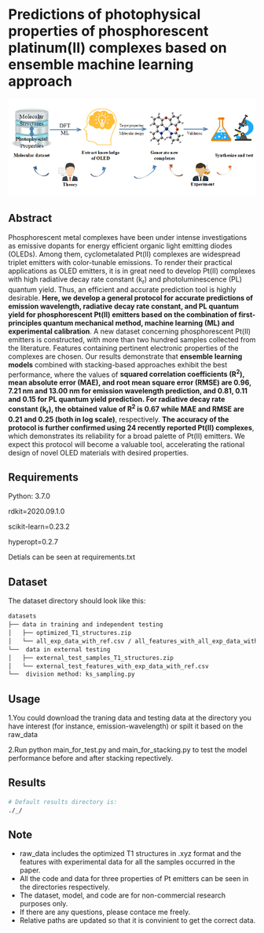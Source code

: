 # Predictions of photophysical properties of phosphorescent platinum(II) complexes based on ensemble machine learning approach


<p align='center'>
  <img src='figure/TOC.png' width="600px">
</p>

## Abstract

Phosphorescent metal complexes have been under intense investigations as emissive dopants for energy efficient organic light emitting diodes (OLEDs). Among them, cyclometalated Pt(II) complexes are widespread triplet emitters with color-tunable emissions. To render their practical applications as OLED emitters, it is in great need to develop Pt(II) complexes with high radiative decay rate constant (k<sub>r</sub>) and photoluminescence (PL) quantum yield. Thus, an efficient and accurate prediction tool is highly desirable. **Here, we develop a general protocol for accurate predictions of emission wavelength, radiative decay rate constant, and PL quantum yield for phosphorescent Pt(II) emitters based on the combination of first-principles quantum mechanical method, machine learning (ML) and experimental calibration**. A new dataset concerning phosphorescent Pt(II) emitters is constructed, with more than two hundred samples collected from the literature. Features containing pertinent electronic properties of the complexes are chosen. Our results demonstrate that **ensemble learning models** combined with stacking-based approaches exhibit the best performance, where the values of **squared correlation coefficients (R<sup>2</sup>), mean absolute error (MAE), and root mean square error (RMSE) are 0.96, 7.21 nm and 13.00 nm for emission wavelength prediction, and 0.81, 0.11 and 0.15 for PL quantum yield prediction. For radiative decay rate constant (k<sub>r</sub>), the obtained value of R<sup>2</sup> is 0.67 while MAE and RMSE are 0.21 and 0.25 (both in log scale)**, respectively. **The accuracy of the protocol is further confirmed using 24 recently reported Pt(II) complexes**, which demonstrates its reliability for a broad palette of Pt(II) emitters. We expect this protocol will become a valuable tool, accelerating the rational design of novel OLED materials with desired properties.



## Requirements

Python: 3.7.0

rdkit=2020.09.1.0

scikit-learn=0.23.2

hyperopt=0.2.7

Detials can be seen at requirements.txt

## Dataset

The dataset directory should look like this:
```bash
datasets
├── data in training and independent testing
│   ├── optimized_T1_structures.zip
│   └── all_exp_data_with_ref.csv / all_features_with_all_exp_data_with_ref.csv
└──  data in external testing
│   ├── external_test_samples_T1_structures.zip
│   └── external_test_features_with_exp_data_with_ref.csv  
└──  division method: ks_sampling.py    

```

## Usage

1.You could download the traning data and testing data at the directory you have interest (for instance, emission-wavelength) or spilt it based on the raw_data

2.Run python main_for_test.py and main_for_stacking.py to test the model performance before and after stacking repectively.

## Results

```bash
# Default results directory is:
./_/

```

## Note

- raw_data includes the optimized T1 structures in .xyz format and the features with experimental data for all the samples occurred in the paper. 
- All the code and data for three properties of Pt emitters can be seen in the directories respectively.
- The dataset, model, and code are for non-commercial research purposes only.
- If there are any questions, please contace me freely.
- Relative paths are updated so that it is convinient to get the correct data.
